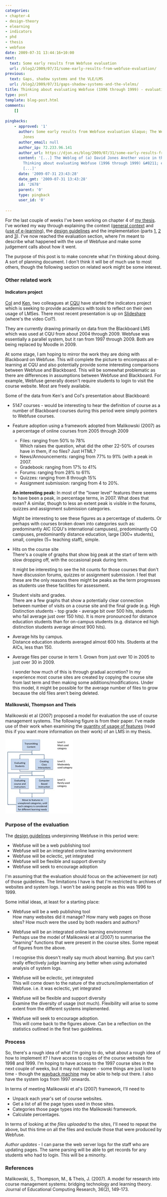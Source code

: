 ```yaml
---
categories:
- chapter-4
- design-theory
- elearning
- indicators
- phd
- thesis
- webfuse
date: 2009-07-31 13:44:16+10:00
next:
  text: Some early results from Webfuse evaluation
  url: /blog2/2009/07/31/some-early-results-from-webfuse-evaluation/
previous:
  text: Gaps, shadow systems and the VLE/LMS
  url: /blog2/2009/07/31/gaps-shadow-systems-and-the-vlelms/
title: Thinking about evaluating Webfuse (1996 through 1999) - evaluation of an LMS?
type: post
template: blog-post.html
comments:
    []
    
pingbacks:
    - approved: '1'
      author: Some early results from Webfuse evaluation &laquo; The Weblog of (a) David
        Jones
      author_email: null
      author_ip: 72.233.96.141
      author_url: https://djon.es/blog/2009/07/31/some-early-results-from-webfuse-evaluation/
      content: '[...] The Weblog of (a) David Jones Another voice in the blogosphere    &laquo;
        Thinking about evaluating Webfuse (1996 through 1999) &#8211; evaluation of an&nbsp;LMS?
        [...]'
      date: '2009-07-31 23:43:28'
      date_gmt: '2009-07-31 13:43:28'
      id: '2678'
      parent: '0'
      type: pingback
      user_id: '0'
    
---
```

For the last couple of weeks I've been working on chapter 4 of [my thesis](/blog2/research/phd-thesis/). I've worked my way through explaining the context ([general context](/blog2/2009/07/26/build-it-and-they-will-come-starting-with-the-institution/) and ([use of e-learning](/blog2/2009/07/27/use-of-e-learning-cqu-up-to-1996-or-so/)), the [design guidelines](/blog2/2009/07/27/the-intervention-webfuse-design-1996-1999/) and the implementation (parts [1](/blog2/2009/07/29/the-design-and-implementation-of-webfuse-part-1/), [2](/blog2/2009/07/29/the-design-and-implementation-of-webfuse-part-2/) and [3](/blog2/2009/07/29/the-design-and-implementation-of-webfuse-part-3/)). I've now reached the evaluation section, where I'm meant to describe what happened with the use of Webfuse and make some judgement calls about how it went.

The purpose of this post is to make concrete what I'm thinking about doing. A sort of planning document. I don't think it will be of much use to most others, though the following section on related work might be some interest.

### Other related work

#### Indicators project

[Col](http://beerc.wordpress.com/) and [Ken](http://researchjottings.wordpress.com/), two colleagues at [CQU](http://www.cqu.edu.au/) have started the indicators project which is seeking to provide academics with tools to reflect on their own usage of LMSes. There most recent presentation is up on [Slideshare](http://www.slideshare.net/colinwbeer/indicators-project-cquniversity) (where's the video Col?).

They are currently drawing primarily on data from the Blackboard LMS which was used at CQU from about 2004 through 2009. Webfuse was essentially a parallel system, but it ran from 1997 through 2009. Both are being replaced by Moodle in 2009.

At some stage, I am hoping to mirror the work they are doing with Blackboard on Webfuse. This will complete the picture to encompass all e-learning at CQU and also potentially provide some interesting comparisons between Webfuse and Blackboard. This will be somewhat problematic as there are differences in assumptions between Webfuse and Blackboard. For example, Webfuse generally doesn't require students to login to visit the course website. Most are freely available.

Some of the data from Ken's and Col's presentation about Blackboard:

- 5147 courses - would be interesting to hear the definition of course as a number of Blackboard courses during this period were simply pointers to Webfuse courses.
- Feature adoption using a framework adopted from Malikowski (2007) as a percentage of online courses from 2005 through 2009
    
    - Files: ranging from 50% to 78%  
        Which raises the question, what did the other 22-50% of courses have in them, if no files? Just HTML?
    - News/Announcements: ranging from 77% to 91% (with a peak in 2007.
    - Gradebook: ranging from 17% to 41%
    - Forums: ranging from 28% to 61%
    - Quizzes: ranging from 8 through 15%
    - Assignment submission: ranging from 4 to 20%.
    
    **An interesting peak:** In most of the "lower level" features there seems to have been a peak, in percentage terms, in 2007. What does that mean? A similar, though to less an extent peak is visible in the forums, quizzes and assignment submission categories.
    
    Might be interesting to see these figures as a percentage of students. Or perhaps with courses broken down into categories such as: predominantly AIC (CQU's international campuses), predominantly CQ campuses, predominantly distance education, large (300+ students), small, complex (5+ teaching staff), simple.
    
- Hits on the course site  
    There's a couple of graphs that show big peak at the start of term with slow dropping off, with the occasional peak during term.
    
    It might be interesting to see the hit counts for those courses that don't have discussion forums, quizzes or assignment submission. I feel that these are the only reasons there might be peaks as the term progresses as students use these facilities for assessment.
    
- Student visits and grades.  
    There are a few graphs that show a potentially clear connection between number of visits on a course site and the final grade (e.g. High Distinction students - top grade - average bit over 500 hits, students who fail average just over 150 hits). It is more pronounced for distance education students than for on-campus students (e.g. distance ed high distinction students average almost 900 hits).
- Average hits by campus.  
    Distance education students averaged almost 600 hits. Students at the AICs, less than 150.
- Average files per course in term 1. 
    Grown from just over 10 in 2005 to just over 30 in 2009.
    
    I wonder how much of this is through gradual accretion? In my experience most course sites are created by copying the course site from last term and then making some additions/modifications. Under this model, it might be possible for the average number of files to grow because the old files aren't being deleted.
    

#### Malikowski, Thompson and Theis

Malikowski et al (2007) proposed a model for evaluation the use of course management systems. The following figure is from their paper. I've made use of their work when examining the [quantity of usage of features](/blog2/2009/04/23/usage-of-e-learning-quantity/#features) (read this if you want more information on their work) of an LMS in my thesis.

[![Malikowski Flow Chart](images/3465729160_255865ebc6_m.jpg)](http://www.flickr.com/photos/david_jones/3465729160/ "Malikowski Flow Chart by David T Jones, on Flickr")

### Purpose of the evaluation

The [design guidelines](/blog2/2009/07/27/the-intervention-webfuse-design-1996-1999/) underpinning Webfuse in this period were:

- Webfuse will be a web publishing tool
- Webfuse will be an integrated online learning environment
- Webfuse will be eclectic, yet integrated
- Webfuse will be flexible and support diversity
- Webfuse will seek to encourage adoption

I'm assuming that the evaluation should focus on the achievement (or not) of those guidelines. The limitations I have is that I'm restricted to archives of websites and system logs. I won't be asking people as this was 1996 to 1999.

Some initial ideas, at least for a starting place:

- Webfuse will be a web publishing tool  
    How many websites did it manage? How many web pages on those sites? How much were the used by both readers and authors?
- Webfuse will be an integrated online learning environment  
    Perhaps use the model of Malikowski et al (2007) to summarise the "learning" functions that were present in the course sites. Some repeat of figures from the above.
    
    I recognise this doesn't really say much about learning. But you can't really effectively judge learning any better when using automated analysis of system logs.
    
- Webfuse will be eclectic, yet integrated  
    This will come down to the nature of the structure/implementation of Webfuse. i.e. it was eclectic, yet integrated
- Webfuse will be flexible and support diversity  
    Examine the diversity of usage (not much). Flexibility will arise to some extent from the different systems implemented.
- Webfuse will seek to encourage adoption.  
    This will come back to the figures above. Can be a reflection on the statistics outlined in the first two guidelines.

### Process

So, there's a rough idea of what I'm going to do, what about a rough idea of how to implement it? I have access to copies of the course websites for 1998 and 1999. I'm hoping to have access to the 1997 course sites in the next couple of weeks, but it may not happen - some things are just lost to time - though the [wayback machine](http://www.archive.org/web/web.php) may be able to help out there. I also have the system logs from 1997 onwards.

In terms of meeting Malikowski et al's (2007) framework, I'll need to

- Unpack each year's set of course websites.
- Get a list of all the page types used in those sites.
- Categories those page types into the Malikowski framework.
- Calculate percentages.

In terms of looking at the _files uploaded_ to the sites, I'll need to repeat the above, but this time on all the files and exclude those that were produced by Webfuse.

_Author updates_ - I can parse the web server logs for the staff who are updating pages. The same parsing will be able to get records for any students who had to login. This will be a minority.

### References

Malikowski, S., Thompson, M., & Theis, J. (2007). A model for research into course management systems: bridging technology and learning theory. Journal of Educational Computing Research, 36(2), 149-173.